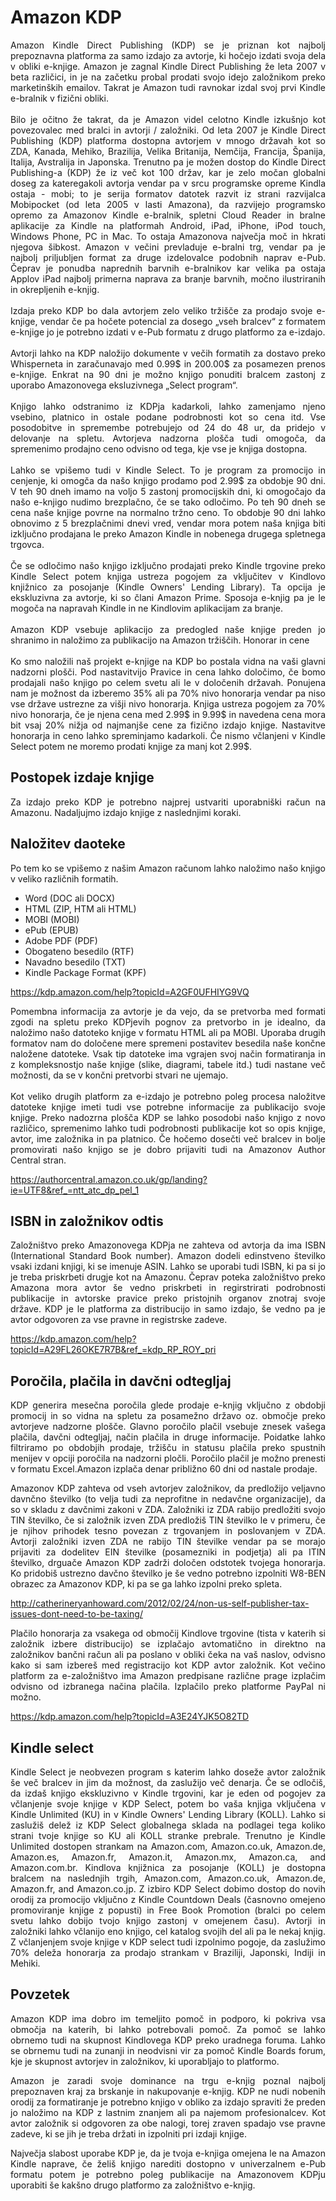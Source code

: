 # Amazon KDP

<p align="justify">Amazon Kindle Direct Publishing (KDP) se je priznan kot najbolj prepoznavna platforma za samo izdajo za avtorje, ki hočejo izdati svoja dela v obliki e-knjige. Amazon je zagnal Kindle Direct Publishing že leta 2007 v beta različici, in je na začetku probal prodati svojo idejo založnikom preko marketinških emailov. Takrat je Amazon tudi ravnokar izdal svoj prvi Kindle e-bralnik v fizični obliki.
</br></br>
Bilo je očitno že takrat, da je Amazon videl celotno Kindle izkušnjo kot povezovalec med bralci in avtorji / založniki. Od leta 2007 je Kindle Direct Publishing (KDP) platforma dostopna avtorjem v mnogo državah kot so ZDA, Kanada, Mehiko, Brazilija, Velika Britanija, Nemčija, Francija, Španija, Italija, Avstralija in Japonska. Trenutno pa je možen dostop do Kindle Direct Publishing-a (KDP) že iz več kot 100 držav, kar je zelo močan globalni doseg za kateregakoli avtorja vendar pa v srcu programske opreme Kindla ostaja - mobi; to je serija formatov datotek razvit iz strani razvijalca Mobipocket (od leta 2005 v lasti Amazona), da razvijejo programsko opremo za Amazonov Kindle e-bralnik, spletni Cloud Reader in bralne aplikacije za Kindle na platformah Android, iPad, iPhone, iPod touch, Windows Phone, PC in Mac. To ostaja Amazonova največja moč in hkrati njegova šibkost. Amazon v večini prevladuje e-bralni trg, vendar pa je najbolj priljubljen format za druge izdelovalce podobnih naprav e-Pub. Čeprav je ponudba naprednih barvnih e-bralnikov kar velika pa ostaja Applov iPad najbolj primerna naprava za branje barvnih, močno ilustriranih in okrepljenih e-knjig.
</br></br>
Izdaja preko KDP bo dala avtorjem zelo veliko tržišče za prodajo svoje e-knjige, vendar če pa hočete potencial za dosego „vseh bralcev“ z formatem e-knjige jo je potrebno izdati v e-Pub formatu z drugo platformo za e-izdajo.
</br></br>
Avtorji lahko na KDP naložijo dokumente v večih formatih za dostavo preko Whisperneta in zaračunavajo med 0.99$ in 200.00$ za posamezen prenos e-knjige. Enkrat na 90 dni je možno knjigo ponuditi bralcem zastonj z uporabo Amazonovega eksluzivnega „Select program“.
</br></br>
Knjigo lahko odstranimo iz KDPja kadarkoli, lahko zamenjamo njeno vsebino, platnico in ostale podane podrobnosti kot so cena itd. Vse posodobitve in spremembe potrebujejo od 24 do 48 ur, da pridejo v delovanje na spletu. Avtorjeva nadzorna plošča tudi omogoča, da spremenimo prodajno ceno odvisno od tega, kje vse je knjiga dostopna.
</br></br>
Lahko se vpišemo tudi v Kindle Select. To je program za promocijo in cenjenje, ki omogča da našo knjigo prodamo pod 2.99$ za obdobje 90 dni. V teh 90 dneh imamo na voljo 5 zastonj promocijskih dni, ki omogočajo da našo e-knjigo nudimo brezplačno, če se tako odločimo. Po teh 90 dneh se cena naše knjige povrne na normalno tržno ceno. To obdobje 90 dni lahko obnovimo z 5 brezplačnimi dnevi vred, vendar mora potem naša knjiga biti izključno prodajana le preko Amazon Kindle in nobenega drugega spletnega trgovca.
</br></br>
Če se odločimo našo knjigo izključno prodajati preko Kindle trgovine preko Kindle Select potem knjiga ustreza pogojem za vključitev v Kindlovo knjižnico za posojanje (Kindle Owners' Lending Library). Ta opcija je ekskluzivna za avtorje, ki so člani Amazon Prime. Sposoja e-knjig pa je le mogoča na napravah Kindle in ne Kindlovim aplikacijam za branje.
</br></br>
Amazon KDP vsebuje aplikacijo za predogled naše knjige preden jo shranimo in naložimo za publikacijo na Amazon tržiščih.
Honorar in cene
</br></br>
Ko smo naložili naš projekt e-knjige na KDP bo postala vidna na vaši glavni nadzorni plošči. Pod nastavitvijo Pravice in cena lahko določimo, če bomo prodajali našo knjigo po celem svetu ali le v določenih državah. Ponujena nam je možnost da izberemo 35% ali pa 70% nivo honorarja vendar pa niso vse države ustrezne za višji nivo honorarja. Knjiga ustreza pogojem za 70% nivo honorarja, če je njena cena med 2.99$ in 9.99$ in navedena cena mora bit vsaj 20% nižja od najmanjše cene za fizično izdajo knjige. Nastavitve honorarja in ceno lahko spreminjamo kadarkoli. Če nismo včlanjeni v Kindle Select potem ne moremo prodati knjige za manj kot 2.99$.</p>


## Postopek izdaje knjige



<p align="justify">Za izdajo preko KDP je potrebno najprej ustvariti uporabniški račun na Amazonu. Nadaljujmo izdajo knjige z naslednjimi koraki.</p>


## Naložitev daoteke



<p align="justify"> Po tem ko se vpišemo z našim Amazon računom lahko naložimo našo knjigo v veliko različnih formatih.</p>

* Word (DOC ali DOCX)
* HTML (ZIP, HTM ali HTML)
* MOBI (MOBI)
* ePub (EPUB)
* Adobe PDF (PDF)
* Obogateno besedilo (RTF)
* Navadno besedilo (TXT)
* Kindle Package Format (KPF)


https://kdp.amazon.com/help?topicId=A2GF0UFHIYG9VQ

<p align="justify">
Pomembna informacija za avtorje je da vejo, da se pretvorba med formati zgodi na spletu preko KDPjevih pognov za pretvorbo in je idealno, da naložimo našo datoteko knjige v formatu HTML ali pa MOBI. Uporaba drugih formatov nam do določene mere spremeni postavitev besedila naše končne naložene datoteke. Vsak tip datoteke ima vgrajen svoj način formatiranja in z kompleksnostjo naše knjige (slike, diagrami, tabele itd.) tudi nastane več možnosti, da se v končni pretvorbi stvari ne ujemajo.
</br></br>
Kot veliko drugih platform za e-izdajo je potrebno poleg procesa naložitve datoteke knjige imeti tudi vse potrebne informacije za publikacijo svoje knjige. Preko nadozrna plošča KDP se lahko posodobi našo knjigo z novo različico, spremenimo lahko tudi podrobnosti publikacije kot so opis knjige, avtor, ime založnika in pa platnico. Če hočemo dosečti več bralcev in bolje promovirati našo knjigo se je dobro prijaviti tudi na Amazonov Author Central stran.</p>

https://authorcentral.amazon.co.uk/gp/landing?ie=UTF8&ref_=ntt_atc_dp_pel_1


## ISBN in založnikov odtis


<p align="justify">
Založništvo preko Amazonovega KDPja ne zahteva od avtorja da ima ISBN (International Standard Book number). Amazon dodeli edinstveno številko vsaki izdani knjigi, ki se imenuje ASIN. Lahko se uporabi tudi ISBN, ki pa si jo je treba priskrbeti drugje kot na Amazonu. Čeprav poteka založništvo preko Amazona mora avtor še vedno priskrbeti in regirstrirati podrobnosti publikacije in avtorske pravice preko pristojnih organov znotraj svoje države. KDP je le platforma za distribucijo in samo izdajo, še vedno pa je avtor odgovoren za vse pravne in registrske zadeve.



https://kdp.amazon.com/help?topicId=A29FL26OKE7R7B&ref_=kdp_RP_ROY_pri



## Poročila, plačila in davčni odtegljaj

<p align="justify">
KDP generira mesečna poročila glede prodaje e-knjig vključno z obdobji promocij in so vidna na spletu za posamežno državo oz. območje preko avtorjeve nadzorne plošče. Glavno poročilo plačil vsebuje znesek vašega plačila, davčni odtegljaj, način plačila in druge informacije. Poidatke lahko filtriramo po obdobjih prodaje, tržišču in statusu plačila preko spustnih menijev v opciji poročila na nadzorni pločli. Poročilo plačil je možno prenesti v formatu Excel.Amazon izplača denar približno 60 dni od nastale prodaje.
<p align="justify">
Amazonov KDP zahteva od vseh avtorjev založnikov, da predložijo veljavno davnčno številko (to velja tudi za neprofitne in nedavčne organizacije), da so v skladu z davčnimi zakoni v ZDA. Založniki iz ZDA rabijo predložiti svojo TIN številko, če si založnik izven ZDA predložiš TIN številko le v primeru, če je njihov prihodek tesno povezan z trgovanjem in poslovanjem v ZDA. Avtorji založniki izven ZDA ne rabijo TIN številke vendar pa se morajo prijaviti za dodelitev EIN  številke (posamezniki in podjetja) ali pa ITIN številko, drguače Amazon KDP zadrži določen odstotek tvojega honorarja. Ko pridobiš ustrezno davčno številko je še vedno potrebno izpolniti W8-BEN obrazec za Amazonov KDP, ki pa se ga lahko izpolni preko spleta.

http://catherineryanhoward.com/2012/02/24/non-us-self-publisher-tax-issues-dont-need-to-be-taxing/

<p align="justify">
Plačilo honorarja za vsakega od območij Kindlove trgovine (tista v katerih si založnik izbere distribucijo) se izplačajo avtomatično in direktno na založnikov bančni račun ali pa poslano v obliki čeka na vaš naslov, odvisno kako si sam izbereš med registracijo kot KDP avtor založnik. Kot večino platform za e-založništvo ima Amazon predpisane različne prage izplačim odvisno od izbranega načina plačila. Izplačilo preko platforme PayPal ni možno.

https://kdp.amazon.com/help?topicId=A3E24YJK5O82TD





## Kindle select


<p align="justify">
Kindle Select je neobvezen program s katerim lahko doseže avtor založnik še več bralcev in jim da možnost, da zaslužijo več denarja. Če se odločiš, da izdaš knjigo ekskluzivno v Kindle trgovini, kar je eden od pogojev za včlanjenje svoje knjige v KDP Select, potem bo vaša knjiga vključena v Kindle Unlimited (KU) in v Kindle Owners' Lending Library (KOLL). Lahko si zaslužiš delež iz KDP Select globalnega sklada na podlagei tega koliko strani tvoje knjige so KU ali KOLL stranke prebrale. Trenutno je Kindle Unlimited dostopen strankam na  Amazon.com, Amazon.co.uk, Amazon.de, Amazon.es, Amazon.fr, Amazon.it, Amazon.mx, Amazon.ca, and Amazon.com.br. Kindlova knjižnica za posojanje (KOLL) je dostopna bralcem na naslednjih trgih, Amazon.com, Amazon.co.uk, Amazon.de, Amazon.fr, and Amazon.co.jp. Z izbiro KDP Select dobimo dostop do novih orodij za promocijo vključno z Kindle Countdown Deals (časnovno omejeno promoviranje knjige z popusti) in Free Book Promotion (bralci po celem svetu lahko dobijo tvojo knjigo zastonj v omejenem času). Avtorji in založniki lahko včlanijo eno knjigo, cel katalog svojih del ali pa le nekaj knjig. Z včlanjenjem svoje knjige v KDP select tudi izpolnimo pogoje, da zaslužimo 70% deleža honorarja za prodajo strankam v Braziliji, Japonski, Indiji in Mehiki.



## Povzetek


<p align="justify">
Amazon KDP ima dobro im temeljito pomoč in podporo, ki pokriva vsa območja na katerih, bi lahko potrebovali pomoč. Za pomoč se lahko obrnemo tudi na skupnost Kindlovega KDP preko uradnega foruma. Lahko se obrnemu tudi na zunanji in neodvisni vir za pomoč Kindle Boards forum, kje je skupnost avtorjev in založnikov, ki uporabljajo to platformo.
<p align="justify">
Amazon je zaradi svoje dominance na trgu e-knjig poznal najbolj prepoznaven kraj za brskanje in nakupovanje e-knjig. KDP ne nudi nobenih orodij za formatiranje je potrebno knjigo v obliko za izdajo spraviti že preden jo naložimo na KDP z lastnim znanjem ali pa najemom profesionalcev. Kot avtor založnik si odgovoren za obe nalogi, torej zraven spadajo vse  pravne zadeve, ki se jih je treba držati in izpolniti pri izdaji knjige.
<p align="justify">
Največja slabost uporabe KDP je, da je tvoja e-knjiga omejena le na Amazon Kindle naprave, če želiš knjigo narediti dostopno v univerzalnem e-Pub formatu potem je potrebno poleg publikacije na Amazonovem KDPju uporabiti še kakšno drugo platformo za založništvo e-knjig.
